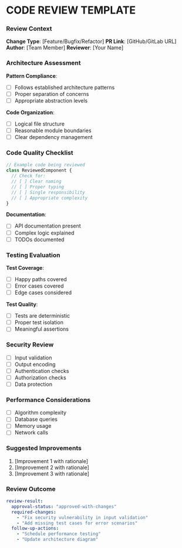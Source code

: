 # CODE REVIEW TEMPLATE

### Review Context
**Change Type**: [Feature/Bugfix/Refactor]
**PR Link**: [GitHub/GitLab URL]
**Author**: [Team Member]
**Reviewer**: [Your Name]

### Architecture Assessment
**Pattern Compliance**:
- [ ] Follows established architecture patterns
- [ ] Proper separation of concerns
- [ ] Appropriate abstraction levels

**Code Organization**:
- [ ] Logical file structure
- [ ] Reasonable module boundaries
- [ ] Clear dependency management

### Code Quality Checklist
```typescript
// Example code being reviewed
class ReviewedComponent {
  // Check for:
  // [ ] Clear naming
  // [ ] Proper typing
  // [ ] Single responsibility
  // [ ] Appropriate complexity
}
```

**Documentation**:
- [ ] API documentation present
- [ ] Complex logic explained
- [ ] TODOs documented

### Testing Evaluation
**Test Coverage**:
- [ ] Happy paths covered
- [ ] Error cases covered
- [ ] Edge cases considered

**Test Quality**:
- [ ] Tests are deterministic
- [ ] Proper test isolation
- [ ] Meaningful assertions

### Security Review
- [ ] Input validation
- [ ] Output encoding
- [ ] Authentication checks
- [ ] Authorization checks
- [ ] Data protection

### Performance Considerations
- [ ] Algorithm complexity
- [ ] Database queries
- [ ] Memory usage
- [ ] Network calls

### Suggested Improvements
1. [Improvement 1 with rationale]
2. [Improvement 2 with rationale]
3. [Improvement 3 with rationale]

### Review Outcome
```yaml
review-result:
  approval-status: "approved-with-changes"
  required-changes:
    - "Fix security vulnerability in input validation"
    - "Add missing test cases for error scenarios"
  follow-up-actions:
    - "Schedule performance testing"
    - "Update architecture diagram"